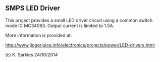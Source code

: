SMPS LED Driver
---------------

This project provides a small LED driver circuit using a common switch mode
IC MC34063. Output current is limited to 1.5A.

More information is provided at:

http://www.jiggerjuice.info/electronics/projects/power/LED-drivers.html

(c) K. Sarkies 24/10/2014

